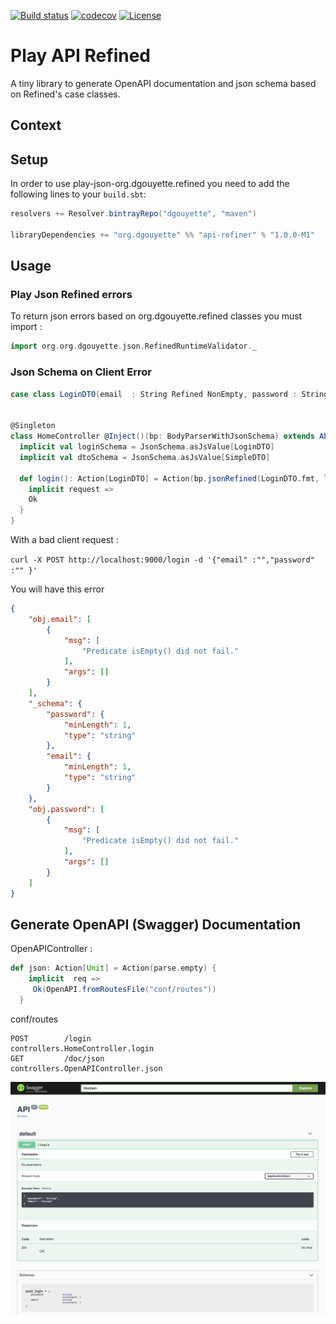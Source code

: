 [![Build status](https://api.travis-ci.com/dgouyette/play-api-refined.svg?branch=develop)](https://travis-ci.com/dgouyette/play-api-refined?branch=develop)
[![codecov](https://codecov.io/gh/dgouyette/play-api-refined/branch/develop/graph/badge.svg)](https://codecov.io/gh/dgouyette/play-api-refined)
[![License](https://img.shields.io/:license-MIT-blue.svg)](https://opensource.org/licenses/MIT)


# Play API Refined

A tiny library to generate OpenAPI  documentation and json schema based on Refined's case classes.


## Context




## Setup

In order to use play-json-org.dgouyette.refined you need to add the following lines to your `build.sbt`:

```scala
resolvers += Resolver.bintrayRepo("dgouyette", "maven")

libraryDependencies += "org.dgouyette" %% "api-refiner" % "1.0.0-M1"
```

## Usage

### Play Json Refined  errors 

To return json errors based on org.dgouyette.refined classes you must import :

````scala
import org.org.dgouyette.json.RefinedRuntimeValidator._
````

### Json Schema on Client Error 

```scala
case class LoginDTO(email  : String Refined NonEmpty, password : String Refined NonEmpty)


@Singleton
class HomeController @Inject()(bp: BodyParserWithJsonSchema) extends AbstractController(cc) {
  implicit val loginSchema = JsonSchema.asJsValue[LoginDTO]
  implicit val dtoSchema = JsonSchema.asJsValue[SimpleDTO]
  
  def login(): Action[LoginDTO] = Action(bp.jsonRefined(LoginDTO.fmt, loginSchema)) {
    implicit request =>
    Ok
  }
}
``` 

With a bad client request : 

`curl -X POST http://localhost:9000/login -d '{"email" :"","password" :"" }'`

You will have this error 

```json
{
    "obj.email": [
        {
            "msg": [
                "Predicate isEmpty() did not fail."
            ],
            "args": []
        }
    ],
    "_schema": {
        "password": {
            "minLength": 1,
            "type": "string"
        },
        "email": {
            "minLength": 1,
            "type": "string"
        }
    },
    "obj.password": [
        {
            "msg": [
                "Predicate isEmpty() did not fail."
            ],
            "args": []
        }
    ]
}
```

## Generate OpenAPI (Swagger) Documentation

OpenAPIController : 
````scala
def json: Action[Unit] = Action(parse.empty) {
    implicit  req =>
     Ok(OpenAPI.fromRoutesFile("conf/routes"))
  }
````

conf/routes
```
POST        /login                           controllers.HomeController.login
GET         /doc/json                        controllers.OpenAPIController.json
```

![OpenAPI Documentation](openAPI.png)

